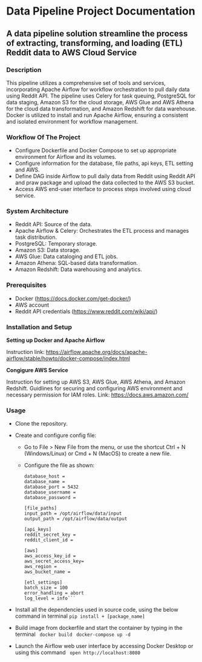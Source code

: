 # **Data Pipeline Project Documentation**
## **A data pipeline solution streamline the process of extracting, transforming, and loading (ETL) Reddit data to AWS Cloud Service**

### **Description**
This pipeline utilizes a comprehensive set of tools and services, incorporating Apache Airflow for workflow orchestration to pull daily data using Reddit API. The pipeline uses Celery for task queuing, PostgreSQL for data staging, Amazon S3 for the cloud storage, AWS Glue and AWS Athena for the cloud data transformation, and Amazon Redshift for data warehouse. Docker is utilized to install and run Apache Airflow, ensuring a consistent and isolated environment for workflow management.

### **Workflow Of The Project**
- Configure Dockerfile and Docker Compose to set up appropriate environment for Airflow and its volumes.
- Configure information for the database, file paths, api keys, ETL setting and AWS.
- Define DAG inside Airflow to pull daily data from Reddit using Reddit API and praw package and upload the data collected to the AWS S3 bucket.
- Access AWS end-user interface to process steps involved using cloud service.

###  **System Architecture**
- Reddit API: Source of the data.
- Apache Airflow & Celery: Orchestrates the ETL process and manages task distribution.
- PostgreSQL: Temporary storage.
- Amazon S3: Data storage.
- AWS Glue: Data cataloging and ETL jobs.
- Amazon Athena: SQL-based data transformation.
- Amazon Redshift: Data warehousing and analytics.

### **Prerequisites**
- Docker (https://docs.docker.com/get-docker/)
- AWS account
- Reddit API credentials (https://www.reddit.com/wiki/api/)

### **Installation and Setup**

**Setting up Docker and Apache Airflow**

Instruction link: https://airflow.apache.org/docs/apache-airflow/stable/howto/docker-compose/index.html

**Congigure AWS Service**

Instruction for setting up AWS S3, AWS Glue, AWS Athena, and Amazon Redshift.
Guidlines for securing and configuring AWS environment and necessary permission for IAM roles.
Link: https://docs.aws.amazon.com/

### **Usage**
- Clone the repository.
- Create and configure config file:
  - Go to File > New File from the menu, or use the shortcut Ctrl + N (Windows/Linux) or Cmd + N (MacOS) to create a new file.
  - Configure the file as shown:
    
    ```[database]
    database_host = 
    database_name = 
    database_port = 5432
    database_username = 
    database_password = 
    
    [file_paths]
    input_path = /opt/airflow/data/input
    output_path = /opt/airflow/data/output
    
    [api_keys]
    reddit_secret_key = 
    reddit_client_id = 
    
    [aws]
    aws_access_key_id = 
    aws_secret_access_key= 
    aws_region =
    aws_bucket_name = 
    
    [etl_settings]
    batch_size = 100
    error_handling = abort
    log_level = info```

- Install all the dependencies used in source code, using the below command in terminal
  `pip install + [package_name]`

- Build image from dockerfile and start the container by typing in the terminal
  ` docker build`
  ` docker-compose up -d`

- Launch the Airflow web user interface by accessing Docker Desktop or using this command
  ` open http://localhost:8080`
    
       

  



 
